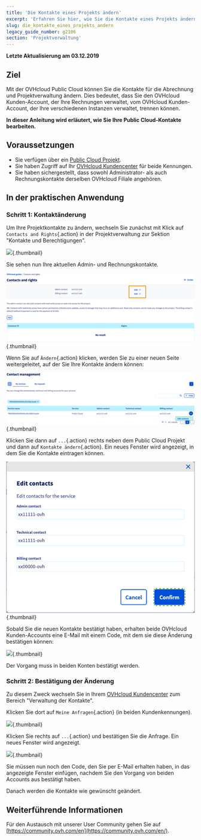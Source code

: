 ```yaml
---
title: 'Die Kontakte eines Projekts ändern'
excerpt: 'Erfahren Sie hier, wie Sie die Kontakte eines Projekts ändern können'
slug: die_kontakte_eines_projekts_andern
legacy_guide_number: g2106
section: 'Projektverwaltung'
---
```


**Letzte Aktualisierung am 03.12.2019**

## Ziel

Mit der OVHcloud Public Cloud können Sie die Kontakte für die Abrechnung und Projektverwaltung ändern.
Dies bedeutet, dass Sie den OVHcloud Kunden-Account, der Ihre Rechnungen verwaltet, vom OVHcloud Kunden-Account, der Ihre verschiedenen Instanzen verwaltet, trennen können.

**In dieser Anleitung wird erläutert, wie Sie Ihre Public Cloud-Kontakte bearbeiten.**


## Voraussetzungen

- Sie verfügen über ein [Public Cloud Projekt](https://www.ovhcloud.com/de/public-cloud).
- Sie haben Zugriff auf Ihr [OVHcloud Kundencenter](https://www.ovh.com/auth/?action=gotomanager&from=https://www.ovh.de/&ovhSubsidiary=de) für beide Kennungen.
- Sie haben sichergestellt, dass sowohl Administrator- als auch Rechnungskontakte derselben OVHcloud Filiale angehören.

## In der praktischen Anwendung

### Schritt 1: Kontaktänderung

Um Ihre Projektkontakte zu ändern, wechseln Sie zunächst mit Klick auf `Contacts and Rights`{.action} in der Projektverwaltung zur Sektion "Kontakte und Berechtigungen".

![](images/contact.png){.thumbnail}

Sie sehen nun Ihre aktuellen Admin- und Rechnungskontakte.

![](images/contact1.png){.thumbnail}

Wenn Sie auf `Ändern`{.action} klicken, werden Sie zu einer neuen Seite weitergeleitet, auf der Sie Ihre Kontakte ändern können:

![](images/contactchange.png){.thumbnail}

Klicken Sie dann auf `...`{.action} rechts neben dem Public Cloud Projekt und dann auf `Kontakte ändern`{.action}. Ein neues Fenster wird angezeigt, in dem Sie die Kontakte eintragen können.

![](images/contactchange1.png){.thumbnail}

Sobald Sie die neuen Kontakte bestätigt haben, erhalten beide OVHcloud Kunden-Accounts eine E-Mail mit einem Code, mit dem sie diese Änderung bestätigen können:

![](images/contactchange2.png){.thumbnail}

Der Vorgang muss in beiden Konten bestätigt werden.

### Schritt 2: Bestätigung der Änderung

Zu diesem Zweck wechseln Sie in Ihrem [OVHcloud Kundencenter](https://www.ovh.com/manager/dedicated/#/contacts/services) zum Bereich "Verwaltung der Kontakte".

Klicken Sie dort auf `Meine Anfragen`{.action} (in beiden Kundenkennungen).

![](images/controlpanel1.png){.thumbnail}

Klicken Sie rechts auf `...`{.action} und bestätigen Sie die Anfrage. Ein neues Fenster wird angezeigt. 

![](images/contactchange3.png){.thumbnail}

Sie müssen nun noch den Code, den Sie per E-Mail erhalten haben, in das angezeigte Fenster einfügen, nachdem Sie den Vorgang von beiden Accounts aus bestätigt haben.

Danach werden die Kontakte wie gewünscht geändert.

## Weiterführende Informationen

Für den Austausch mit unserer User Community gehen Sie auf [https://community.ovh.com/en](https://community.ovh.com/en/).

